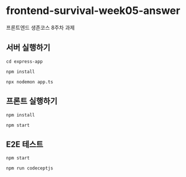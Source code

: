 # frontend-survival-week05-answer

프론트엔드 생존코스 8주차 과제

## 서버 실행하기

```shell
cd express-app

npm install

npx nodemon app.ts
```

## 프론트 실행하기

```shell
npm install

npm start
```

## E2E 테스트

```shell
npm start

npm run codeceptjs
```

